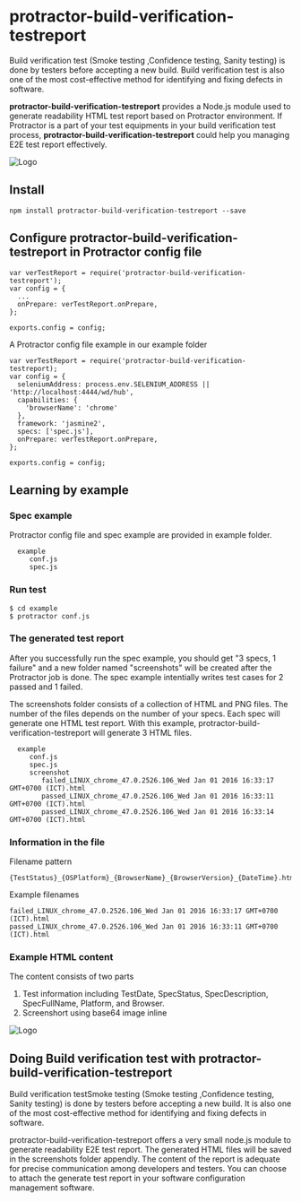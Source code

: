 # protractor-build-verification-testreport

Build verification test (Smoke testing ,Confidence testing, Sanity testing) is done by testers before accepting a new build. Build verification test is also one of the most cost-effective method for identifying and fixing defects in software.  

**protractor-build-verification-testreport** provides a Node.js module used to generate readability HTML test report based on Protractor environment.  If Protractor is a part of your test equipments in your build verification test process, **protractor-build-verification-testreport** could help you managing E2E test report effectively.

![Logo](https://github.com/vorachet/attanomat-protractor-screenshot/raw/master/demo.gif)

## Install 

```
npm install protractor-build-verification-testreport --save 
```

## Configure protractor-build-verification-testreport in Protractor config file

```
var verTestReport = require('protractor-build-verification-testreport');
var config = {
  ...
  onPrepare: verTestReport.onPrepare,
};

exports.config = config;
```

A Protractor config file example in our example folder 
```
var verTestReport = require('protractor-build-verification-testreport);
var config = {
  seleniumAddress: process.env.SELENIUM_ADDRESS || 'http://localhost:4444/wd/hub',
  capabilities: {
    'browserName': 'chrome'
  },
  framework: 'jasmine2',
  specs: ['spec.js'],
  onPrepare: verTestReport.onPrepare,
};

exports.config = config;
```
## Learning by example 

### Spec example 

Protractor config file and spec example are provided in example folder. 

```
  example
     conf.js
     spec.js
```

### Run test
```
$ cd example
$ protractor conf.js
```

### The generated test report

After you successfully run the spec example, you should get "3 specs, 1 failure" and a new folder named "screenshots" will be created after the Protractor job is done. The spec example intentially writes test cases for 2 passed and 1 failed. 

The screenshots folder consists of a collection of HTML and PNG files. The number of the files depends on the number of your specs. Each spec will generate one HTML test report. With this example, protractor-build-verification-testreport will generate 3 HTML files. 

```
  example
     conf.js
     spec.js
     screenshot
        failed_LINUX_chrome_47.0.2526.106_Wed Jan 01 2016 16:33:17 GMT+0700 (ICT).html
        passed_LINUX_chrome_47.0.2526.106_Wed Jan 01 2016 16:33:11 GMT+0700 (ICT).html
        passed_LINUX_chrome_47.0.2526.106_Wed Jan 01 2016 16:33:14 GMT+0700 (ICT).html
```

### Information in the file

Filename pattern
```
{TestStatus}_{OSPlatform}_{BrowserName}_{BrowserVersion}_{DateTime}.html
```
Example filenames
```
failed_LINUX_chrome_47.0.2526.106_Wed Jan 01 2016 16:33:17 GMT+0700 (ICT).html
passed_LINUX_chrome_47.0.2526.106_Wed Jan 01 2016 16:33:11 GMT+0700 (ICT).html
```

### Example HTML content

The content consists of two parts
 1. Test information including TestDate, SpecStatus, SpecDescription, SpecFullName, Platform, and Browser.
 2. Screenshort using base64 image inline

![Logo](https://github.com/vorachet/protractor-build-verification-testreport/raw/master/example.jpg)

## Doing Build verification test with protractor-build-verification-testreport

Build verification testSmoke testing (Smoke testing ,Confidence testing, Sanity testing) is done by testers before accepting a new build. It is also one of the most cost-effective method for identifying and fixing defects in software.  

protractor-build-verification-testreport offers a very small node.js module to generate readability E2E test report. The generated HTML files will be saved in the screenshots folder appendly. The content of the report is adequate for precise communication among developers and testers.  You can choose to attach the generate test report in your software configuration management software. 


